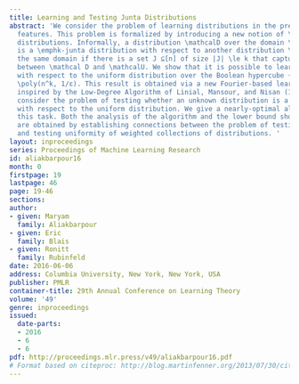 ```yaml
---
title: Learning and Testing Junta Distributions
abstract: 'We consider the problem of learning distributions in the presence of irrelevant
  features. This problem is formalized by introducing a new notion of \emphk-junta
  distributions. Informally, a distribution \mathcalD over the domain \mathcalX^n
  is a \emphk-junta distribution with respect to another distribution \mathcalU over
  the same domain if there is a set J ⊆[n] of size |J| \le k that captures the difference
  between \mathcal D and \mathcalU. We show that it is possible to learn k-junta distributions
  with respect to the uniform distribution over the Boolean hypercube {0,1}^n in time
  \poly(n^k, 1/ε). This result is obtained via a new Fourier-based learning algorithm
  inspired by the Low-Degree Algorithm of Linial, Mansour, and Nisan (1993). We also
  consider the problem of testing whether an unknown distribution is a k-junta distribution
  with respect to the uniform distribution. We give a nearly-optimal algorithm for
  this task. Both the analysis of the algorithm and the lower bound showing its optimality
  are obtained by establishing connections between the problem of testing junta distributions
  and testing uniformity of weighted collections of distributions. '
layout: inproceedings
series: Proceedings of Machine Learning Research
id: aliakbarpour16
month: 0
firstpage: 19
lastpage: 46
page: 19-46
sections: 
author:
- given: Maryam
  family: Aliakbarpour
- given: Eric
  family: Blais
- given: Ronitt
  family: Rubinfeld
date: 2016-06-06
address: Columbia University, New York, New York, USA
publisher: PMLR
container-title: 29th Annual Conference on Learning Theory
volume: '49'
genre: inproceedings
issued:
  date-parts:
  - 2016
  - 6
  - 6
pdf: http://proceedings.mlr.press/v49/aliakbarpour16.pdf
# Format based on citeproc: http://blog.martinfenner.org/2013/07/30/citeproc-yaml-for-bibliographies/
---
```

